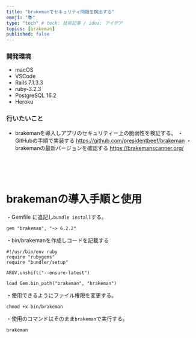```yaml
---
title: "brakemanでセキュリティ問題を検出する"
emoji: "📚"
type: "tech" # tech: 技術記事 / idea: アイデア
topics: [brakeman]
published: false
---
```

### 開発環境
- macOS
- VSCode
- Rails 7.1.3.3
- ruby-3.2.3
- PostgreSQL 16.2
- Heroku

### 行いたいこと
- brakemanを導入しアプリのセキュリティー上の脆弱性を検証する。
・GitHubの手順で実装する
https://github.com/presidentbeef/brakeman
・brakemanの最新バージョンを確認する
https://brakemanscanner.org/

<br>
<br>
<br>

# brakemanの導入手順と使用
・Gemfile に追記し`bundle install`する。
```
gem "brakeman", "~> 6.2.2"
```
・bin/brakemanを作成しコードを記載する
```
#!/usr/bin/env ruby
require "rubygems"
require "bundler/setup"

ARGV.unshift("--ensure-latest")

load Gem.bin_path("brakeman", "brakeman")
```
・使用できるようにファイル権限を変更する。
```
chmod +x bin/brakeman
```
・使用のコマンドはそのまま`brakeman`で実行する。
```
brakeman
```

<br>
<br>
<br>